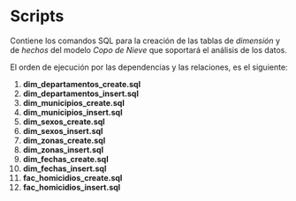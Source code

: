 # Scripts
Contiene los comandos SQL para la creación de las tablas de _dimensión_ y de _hechos_ del modelo _Copo de Nieve_ que soportará el análisis de los datos. 

El orden de ejecución por las dependencias y las relaciones, es el siguiente:

1. **dim_departamentos_create.sql**
2. **dim_departamentos_insert.sql**
3. **dim_municipios_create.sql**
4. **dim_municipios_insert.sql**
5. **dim_sexos_create.sql**
6. **dim_sexos_insert.sql**
7. **dim_zonas_create.sql**
8. **dim_zonas_insert.sql**
9. **dim_fechas_create.sql**
10. **dim_fechas_insert.sql**
11. **fac_homicidios_create.sql**
12. **fac_homicidios_insert.sql**
